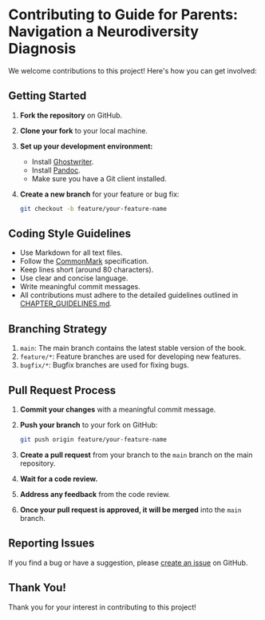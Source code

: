 # Contributing to Guide for Parents: Navigation a Neurodiversity Diagnosis

We welcome contributions to this project! Here's how you can get involved:

## Getting Started

1.  **Fork the repository** on GitHub.
2.  **Clone your fork** to your local machine.
3.  **Set up your development environment:**

    *   Install [Ghostwriter](https://kde.org/applications/office/ghostwriter/).
    *   Install [Pandoc](https://pandoc.org/).
    *   Make sure you have a Git client installed.

4.  **Create a new branch** for your feature or bug fix:

    ```bash
    git checkout -b feature/your-feature-name
    ```

## Coding Style Guidelines

*   Use Markdown for all text files.
*   Follow the [CommonMark](https://commonmark.org/) specification.
*   Keep lines short (around 80 characters).
*   Use clear and concise language.
*   Write meaningful commit messages.
*   All contributions must adhere to the detailed guidelines outlined in [CHAPTER_GUIDELINES.md](CHAPTER_GUIDELINES.md).

## Branching Strategy

1.  `main`: The main branch contains the latest stable version of the book.
2.  `feature/*`: Feature branches are used for developing new features.
3.  `bugfix/*`: Bugfix branches are used for fixing bugs.

## Pull Request Process

1.  **Commit your changes** with a meaningful commit message.
2.  **Push your branch** to your fork on GitHub:

    ```bash
    git push origin feature/your-feature-name
    ```

3.  **Create a pull request** from your branch to the `main` branch on the main repository.
4.  **Wait for a code review.**
5.  **Address any feedback** from the code review.
6.  **Once your pull request is approved, it will be merged** into the `main` branch.

## Reporting Issues

If you find a bug or have a suggestion, please [create an issue](https://github.com/jane-alesi/book-neurodiversity/issues) on GitHub.

## Thank You!

Thank you for your interest in contributing to this project!
